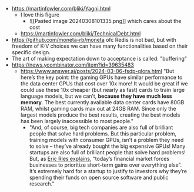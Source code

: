 - https://martinfowler.com/bliki/Yagni.html
	- I love this figure
		- ![[Pasted image 20240308101335.png]] which cares about the cost
	- https://martinfowler.com/bliki/TechnicalDebt.html
- https://github.com/moneta-rb/moneta ofc Redis is not bad, but with freedom of K-V choices we can have many functionalities based on their specific design.
- The art of making expectation down to acceptance is called: "buffering"
- https://news.ycombinator.com/item?id=39635483
	- https://www.answer.ai/posts/2024-03-06-fsdp-qlora.html "But here’s the key point: the gaming GPUs have similar performance to the data center GPUs that cost over 10x more! It would be great if we could use these 10x cheaper (but nearly as fast) cards to train large language models, but we can’t, **because they have much less memory**. The best currently available data center cards have 80GB RAM, whilst gaming cards max out at 24GB RAM. Since only the largest models produce the best results, creating the best models has been largely inaccessible to most people."
		- "And, of course, big tech companies are also full of brilliant people that solve hard problems. But this particular problem, training models with consumer GPUs, isn’t a problem they need to solve – they’ve already bought the big expensive GPUs! Many startups are also full of brilliant people that solve hard problems! But, as [Eric Ries explains](https://ltse.com/about/mission), “today’s financial market forces businesses to prioritize short-term gains over everything else”. It’s extremely hard for a startup to justify to investors why they’re spending their funds on open source software and public research."
